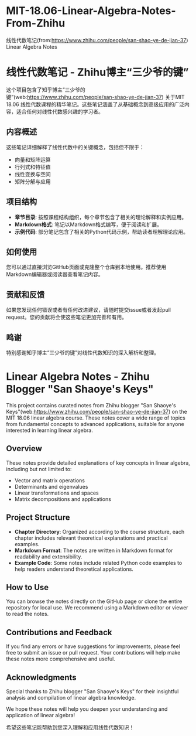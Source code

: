 # MIT-18.06-Linear-Algebra-Notes-From-Zhihu
 线性代数笔记(from:https://www.zhihu.com/people/san-shao-ye-de-jian-37) Linear Algebra Notes
 # 线性代数笔记 - Zhihu博主“三少爷的键”

这个项目包含了知乎博主“三少爷的键”(web:https://www.zhihu.com/people/san-shao-ye-de-jian-37) 关于MIT 18.06 线性代数课程的精华笔记。这些笔记涵盖了从基础概念到高级应用的广泛内容，适合任何对线性代数感兴趣的学习者。

## 内容概述

这些笔记详细解释了线性代数中的关键概念，包括但不限于：

- 向量和矩阵运算
- 行列式和特征值
- 线性变换与空间
- 矩阵分解与应用

## 项目结构

- **章节目录**: 按照课程结构组织，每个章节包含了相关的理论解释和实例应用。
- **Markdown格式**: 笔记以Markdown格式编写，便于阅读和扩展。
- **示例代码**: 部分笔记包含了相关的Python代码示例，帮助读者理解理论应用。

## 如何使用

您可以通过直接浏览GitHub页面或克隆整个仓库到本地使用。推荐使用Markdown编辑器或阅读器查看笔记内容。

## 贡献和反馈

如果您发现任何错误或者有任何改进建议，请随时提交issue或者发起pull request。您的贡献将会使这些笔记更加完善和有用。

## 鸣谢

特别感谢知乎博主“三少爷的键”对线性代数知识的深入解析和整理。

# Linear Algebra Notes - Zhihu Blogger "San Shaoye's Keys"

This project contains curated notes from Zhihu blogger "San Shaoye's Keys"(web:https://www.zhihu.com/people/san-shao-ye-de-jian-37) on the MIT 18.06 linear algebra course. These notes cover a wide range of topics from fundamental concepts to advanced applications, suitable for anyone interested in learning linear algebra.

## Overview

These notes provide detailed explanations of key concepts in linear algebra, including but not limited to:

- Vector and matrix operations
- Determinants and eigenvalues
- Linear transformations and spaces
- Matrix decompositions and applications

## Project Structure

- **Chapter Directory**: Organized according to the course structure, each chapter includes relevant theoretical explanations and practical examples.
- **Markdown Format**: The notes are written in Markdown format for readability and extensibility.
- **Example Code**: Some notes include related Python code examples to help readers understand theoretical applications.

## How to Use

You can browse the notes directly on the GitHub page or clone the entire repository for local use. We recommend using a Markdown editor or viewer to read the notes.

## Contributions and Feedback

If you find any errors or have suggestions for improvements, please feel free to submit an issue or pull request. Your contributions will help make these notes more comprehensive and useful.

## Acknowledgments

Special thanks to Zhihu blogger "San Shaoye's Keys" for their insightful analysis and compilation of linear algebra knowledge.

We hope these notes will help you deepen your understanding and application of linear algebra!



希望这些笔记能帮助到您深入理解和应用线性代数知识！


